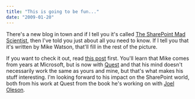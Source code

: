 ```yaml
---
title: "This is going to be fun..."
date: "2009-01-20"
---
```


There's a new blog in town and if I tell you it's called [The SharePoint Mad Scientist](http://www.sharepointmadscientist.com), then I've told you just about all you need to know. If I tell you that it's written by Mike Watson, that'll fill in the rest of the picture.

If you want to check it out, read [this post](http://www.sharepointmadscientist.com/Lists/Posts/Post.aspx?ID=6) first. You'll learn that Mike comes from years at Microsoft, but is now with [Quest](http://www.quest.com/sharepoint/) and that his mind doesn't necessarily work the same as yours and mine, but that's what makes his stuff interesting. I'm looking forward to his impact on the SharePoint world, both from his work at Quest from the book he's working on with [Joel Oleson](http://www.sharepointjoel.com/default.aspx).
